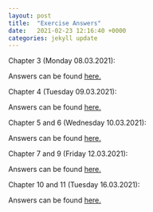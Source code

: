 ```yaml
---
layout: post
title:  "Exercise Answers"
date:   2021-02-23 12:16:40 +0000
categories: jekyll update
---
```

Chapter 3 (Monday 08.03.2021):

Answers can be found [here.](/documents/Chapter_3_exercise_answers.pdf)

Chapter 4 (Tuesday 09.03.2021):

Answers can be found [here.](/documents/Chapter_4_exercise_answers.pdf)

Chapter 5 and 6 (Wednesday 10.03.2021):

Answers can be found [here.](/documents/Chapter_5_6_exercise_answers.pdf)

Chapter 7 and 9 (Friday 12.03.2021):

Answers can be found [here.](/documents/Chapter_7_9_exercise_answers.pdf)

Chapter 10 and 11 (Tuesday 16.03.2021):

Answers can be found [here.](/documents/Chapter_10_11_exercise_answers.pdf)